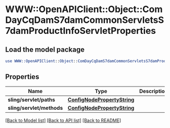 # WWW::OpenAPIClient::Object::ComDayCqDamS7damCommonServletsS7damProductInfoServletProperties

## Load the model package
```perl
use WWW::OpenAPIClient::Object::ComDayCqDamS7damCommonServletsS7damProductInfoServletProperties;
```

## Properties
Name | Type | Description | Notes
------------ | ------------- | ------------- | -------------
**sling/servlet/paths** | [**ConfigNodePropertyString**](ConfigNodePropertyString.md) |  | [optional] 
**sling/servlet/methods** | [**ConfigNodePropertyString**](ConfigNodePropertyString.md) |  | [optional] 

[[Back to Model list]](../README.md#documentation-for-models) [[Back to API list]](../README.md#documentation-for-api-endpoints) [[Back to README]](../README.md)


